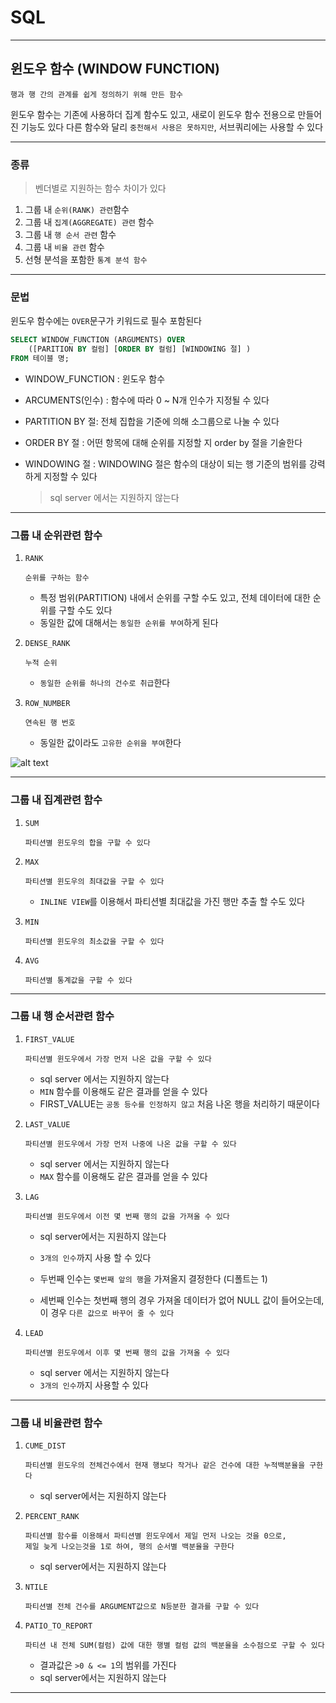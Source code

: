 # SQL
---
## 윈도우 함수 (WINDOW FUNCTION)
```
행과 행 간의 관계를 쉽게 정의하기 위해 만든 함수
```
윈도우 함수는 기존에 사용하더 집계 함수도 있고, 새로이 윈도우 함수 전용으로 만들어진 기능도 있다
다른 함수와 달리 `중천해서 사용은 못하지만`, 서브쿼리에는 사용할 수 있다

---
### 종류
> 벤더별로 지원하는 함수 차이가 있다

1. 그룹 내 `순위(RANK) 관련`함수
2. 그룹 내 `집계(AGGREGATE) 관련` 함수
3. 그룹 내 `행 순서 관련` 함수
4. 그룹 내 `비율 관련` 함수
5. 선형 분석을 포함한 `통계 분석 함수`

---
### 문법
윈도우 함수에는 `OVER`문구가 키워드로 필수 포함된다
```sql
SELECT WINDOW_FUNCTION (ARGUMENTS) OVER
    ([PARITION BY 컬럼] [ORDER BY 컬럼] [WINDOWING 절] )
FROM 테이블 명;
```
- WINDOW_FUNCTION : 윈도우 함수

- ARCUMENTS(인수) : 함수에 따라 0 ~ N개 인수가 지정될 수 있다
- PARTITION BY 절: 전체 집합을 기준에 의해 소그룹으로 나눌 수 있다
- ORDER BY 절 : 어떤 항목에 대해 순위를 지정할 지 order by 절을 기술한다
- WINDOWING 절 : WINDOWING 절은 함수의 대상이 되는 행 기준의 범위를 강력하게 지정할 수 있다
    > sql server 에서는 지원하지 않는다

---
### 그룹 내 순위관련 함수
1. `RANK`
    ```
    순위를 구하는 함수
    ``` 
    - 특정 범위(PARTITION) 내에서 순위를 구할 수도 있고, 전체 데이터에 대한 순위를 구할 수도 있다
    - 동일한 값에 대해서는 `동일한 순위를 부여`하게 된다

2. `DENSE_RANK`
    ```
    누적 순위
    ```
    - `동일한 순위를 하나의 건수로 취급`한다

3. `ROW_NUMBER`
    ```
    연속된 행 번호
    ```
    - 동일한 값이라도 `고유한 순위을 부여`한다

![alt text](image-1.png)

---
### 그룹 내 집계관련 함수
1. `SUM`
    ```
    파티션별 윈도우의 합을 구할 수 있다
    ```

2. `MAX`
    ```
    파티션별 윈도우의 최대값을 구할 수 있다
    ```
    - `INLINE VIEW`를 이용해서 파티션별 최대값을 가진 행만 추출 할 수도 있다

3. `MIN`
    ```
    파티션별 윈도우의 최소값을 구할 수 있다
    ```

4. `AVG`
    ```
    파티션별 통계값을 구할 수 있다
    ```

---
### 그룹 내 행 순서관련 함수
1. `FIRST_VALUE`
    ```
    파티션별 윈도우에서 가장 먼저 나온 값을 구할 수 있다
    ```
    - sql server 에서는 지원하지 않는다
    - `MIN` 함수를 이용해도 같은 결과를 얻을 수 있다
    - FIRST_VALUE는 `공동 등수를 인정하지 않고` 처음 나온 행을 처리하기 때문이다

2. `LAST_VALUE`
    ```
    파티션별 윈도우에서 가장 먼저 나중에 나온 값을 구할 수 있다
    ```
    - sql server 에서는 지원하지 않는다
    - `MAX` 함수를 이용해도 같은 결과를 얻을 수 있다

3. `LAG`
    ```
    파티션별 윈도우에서 이전 몇 번째 행의 값을 가져올 수 있다
    ```
    - sql server에서는 지원하지 않는다

    - `3개의 인수`까지 사용 할 수 있다
    - 두번째 인수는 `몇번째 앞의 행`을 가져올지 결정한다 (디폴트는 1)
    - 세번째 인수는 첫번째 행의 경우 가져올 데이터가 없어 NULL 값이 들어오는데, 이 경우 `다른 값으로 바꾸어 줄 수 있다`

4. `LEAD`
    ```
    파티션별 윈도우에서 이후 몇 번째 행의 값을 가져올 수 있다
    ```
    - sql server 에서는 지원하지 않는다
    - `3개의 인수`까지 사용할 수 있다

---
### 그룹 내 비율관련 함수
1. `CUME_DIST`
    ```
    파티션별 윈도우의 전체건수에서 현재 행보다 작거나 같은 건수에 대한 누적백분율을 구한다
    ```
    - sql server에서는 지원하지 않는다

2. `PERCENT_RANK`
    ```
    파티션별 함수를 이용해서 파티션별 윈도우에서 제일 먼저 나오는 것을 0으로,
    제일 늦게 나오는것을 1로 하여, 행의 순서별 백분율을 구한다
    ```
    - sql server에서는 지원하지 않는다

3. `NTILE`
    ```
    파티션별 전체 건수를 ARGUMENT값으로 N등분한 결과를 구할 수 있다
    ```

4. `PATIO_TO_REPORT`
    ```
    파티션 내 전체 SUM(컬럼) 값에 대한 행별 컬럼 값의 백분율을 소수점으로 구할 수 있다
    ```
    - 결과값은 `>0 & <= 1`의 범위를 가진다
    - sql server에서는 지원하지 않는다

---
